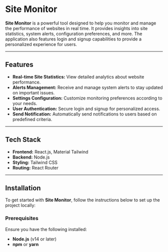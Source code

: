 # Site Monitor

**Site Monitor** is a powerful tool designed to help you monitor and manage the performance of websites in real time. It provides insights into site statistics, system alerts, configuration preferences, and more. The application also features login and signup capabilities to provide a personalized experience for users.

---

## Features

- **Real-time Site Statistics:** View detailed analytics about website performance.
- **Alerts Management:** Receive and manage system alerts to stay updated on important issues.
- **Settings Configuration:** Customize monitoring preferences according to your needs.
- **User Authentication:** Secure login and signup for personalized access.
- **Send Notification:** Automatically send notifications to users based on predefined criteria.

---

## Tech Stack

- **Frontend:** React.js, Material Tailwind
- **Backend:** Node.js 
- **Styling:** Tailwind CSS
- **Routing:** React Router

---

## Installation

To get started with **Site Monitor**, follow the instructions below to set up the project locally:

### Prerequisites

Ensure you have the following installed:
- **Node.js** (v14 or later)
- **npm** or **yarn**


